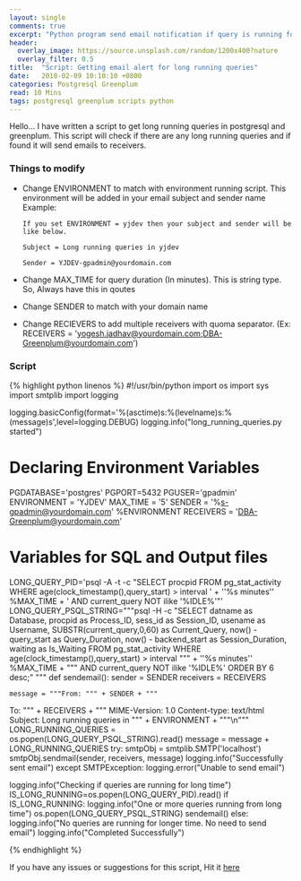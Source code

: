 ```yaml
---
layout: single
comments: true
excerpt: "Python program send email notification if query is running for longer time."
header:
  overlay_image: https://source.unsplash.com/random/1200x400?nature
  overlay_filter: 0.5
title:  "Script: Getting email alert for long running queries"
date:   2018-02-09 10:10:10 +0800
categories: Postgresql Greenplum
read: 10 Mins
tags: postgresql greenplum scripts python
---
```


Hello... I have written a script to get long running queries in postgresql and greenplum. This script will check if there are any long running queries and if found it will send emails to receivers.

### Things to modify

  - Change ENVIRONMENT to match with environment running script. This environment will be added in your email subject and sender name
      Example:

        If you set ENVIRONMENT = yjdev then your subject and sender will be like below.

        Subject = Long running queries in yjdev

        Sender = YJDEV-gpadmin@yourdomain.com
  - Change MAX_TIME for query duration (In minutes). This is string type. So, Always have this in qoutes
  - Change SENDER to match with your domain name
  - Change RECIEVERS to add multiple receivers with quoma separator. (Ex: RECEIVERS = 'yogesh.jadhav@yourdomain.com;DBA-Greenplum@yourdomain.com')

### Script

{% highlight python linenos %}
#!/usr/bin/python
import os
import sys
import smtplib
import logging

logging.basicConfig(format='%(asctime)s:%(levelname)s:%(message)s',level=logging.DEBUG)
logging.info("long_running_queries.py started")

# Declaring Environment Variables

PGDATABASE='postgres'
PGPORT=5432
PGUSER='gpadmin'
ENVIRONMENT = 'YJDEV'
MAX_TIME = '5'
SENDER = '%s-gpadmin@yourdomain.com' %ENVIRONMENT
RECEIVERS = 'DBA-Greenplum@yourdomain.com'

# Variables for SQL and Output files
LONG_QUERY_PID='psql -A -t -c "SELECT procpid FROM pg_stat_activity WHERE age(clock_timestamp(),query_start) > interval ' + '\'%s minutes\'' %MAX_TIME + ' AND current_query NOT ilike \'%IDLE%\'"'
LONG_QUERY_PSQL_STRING="""psql -H -c \"SELECT
                                        datname as Database,
                                        procpid as Process_ID,
                                        sess_id as Session_ID,
                                        usename as Username,
                                        SUBSTR(current_query,0,60) as Current_Query,
                                        now() - query_start as Query_Duration,
                                        now() - backend_start as Session_Duration,
                                        waiting as Is_Waiting FROM pg_stat_activity
                                     WHERE
                                        age(clock_timestamp(),query_start) > interval """ + '\'%s minutes\'' %MAX_TIME + """ AND
                                        current_query NOT ilike \'%IDLE%\'
                                     ORDER BY 6 desc;\" """
def sendemail():
    sender = SENDER
    receivers = RECEIVERS

    message = """From: """ + SENDER + """
To: """ + RECEIVERS + """
MIME-Version: 1.0
Content-type: text/html
Subject: Long running queries in """ + ENVIRONMENT + """\n"""
    LONG_RUNNING_QUERIES = os.popen(LONG_QUERY_PSQL_STRING).read()
    message = message + LONG_RUNNING_QUERIES
    try:
        smtpObj = smtplib.SMTP('localhost')
        smtpObj.sendmail(sender, receivers, message)
        logging.info("Successfully sent email")
    except SMTPException:
        logging.error("Unable to send email")

logging.info("Checking if queries are running for long time")
IS_LONG_RUNNING=os.popen(LONG_QUERY_PID).read()
if IS_LONG_RUNNING:
        logging.info("One or more queries running from long time")
        os.popen(LONG_QUERY_PSQL_STRING)
        sendemail()
else:
        logging.info("No queries are running for longer time. No need to send email")
logging.info("Completed Successfully")

{% endhighlight %}

If you have any issues or suggestions for this script, Hit it [here](https://github.com/pgyogesh/greenplum_dba/issues/new?title=Issue%20long%20running%20queries%20script:)
